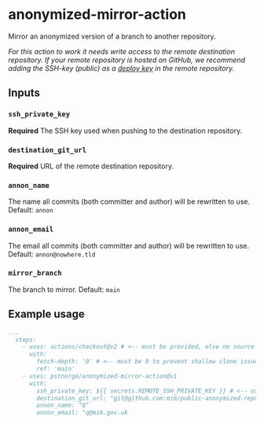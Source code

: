 # anonymized-mirror-action
Mirror an anonymized version of a branch to another repository.

_For this action to work it needs write access to the remote destination repository. If your remote repository is hosted on GitHub, we recommend adding the SSH-key (public) as a [deploy key](https://docs.github.com/en/free-pro-team@latest/developers/overview/managing-deploy-keys#deploy-keys) in the remote repository._

## Inputs

### `ssh_private_key`

**Required** The SSH key used when pushing to the destination repository.

### `destination_git_url`

**Required** URL of the remote destination repository.

### `annon_name`

The name all commits (both committer and author) will be rewritten to use. Default: `annon`

### `annon_email`

The email all commits (both committer and author) will be rewritten to use. Default: `annon@nowhere.tld`

### `mirror_branch`

The branch to mirror. Default: `main`

## Example usage

```yaml
...
  steps:
    - uses: actions/checkout@v2 # <-- must be provided, else no source repo is provided to anonymized-mirror-action
      with:
        fetch-depth: '0' # <-- must be 0 to prevent shallow clone issues
        ref: 'main'
    - uses: pstnorge/anonymized-mirror-action@v1
      with:
        ssh_private_key: ${{ secrets.REMOTE_SSH_PRIVATE_KEY }} # <-- use GitHub secrets for the SSH key
        destination_git_url: "git@github.com:mi6/public-anonymized-repo.git"
        annon_name: "Q"
        annon_email: "q@mi6.gov.uk
```
